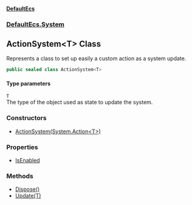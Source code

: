 #### [DefaultEcs](./index.md 'index')
### [DefaultEcs.System](./DefaultEcs-System.md 'DefaultEcs.System')
## ActionSystem&lt;T&gt; Class
Represents a class to set up easily a custom action as a system update.  
```C#
public sealed class ActionSystem<T>
```
#### Type parameters
<a name='DefaultEcs-System-ActionSystem-T--T'></a>
`T`  
The type of the object used as state to update the system.  
  
### Constructors
- [ActionSystem(System.Action&lt;T&gt;)](./DefaultEcs-System-ActionSystem-T--ActionSystem(System-Action-T-).md 'DefaultEcs.System.ActionSystem&lt;T&gt;.ActionSystem(System.Action&lt;T&gt;)')
### Properties
- [IsEnabled](./DefaultEcs-System-ActionSystem-T--IsEnabled.md 'DefaultEcs.System.ActionSystem&lt;T&gt;.IsEnabled')
### Methods
- [Dispose()](./DefaultEcs-System-ActionSystem-T--Dispose().md 'DefaultEcs.System.ActionSystem&lt;T&gt;.Dispose()')
- [Update(T)](./DefaultEcs-System-ActionSystem-T--Update(T).md 'DefaultEcs.System.ActionSystem&lt;T&gt;.Update(T)')
